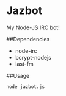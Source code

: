Jazbot
======

My Node-JS IRC bot!

##Dependencies

* node-irc
* bcrypt-nodejs
* last-fm

##Usage

`node jazbot.js`
